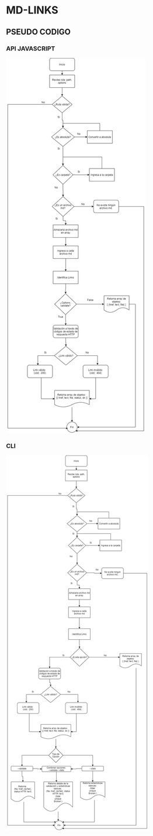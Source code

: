 # MD-LINKS

## PSEUDO CODIGO

### API JAVASCRIPT

![API JAVASCRIPT](https://github.com/ElinAlice/LIM012-fe-md-links/blob/master/src/img/dfApiJavascript.png?raw=true)

### CLI

![CLI](https://github.com/ElinAlice/LIM012-fe-md-links/blob/master/src/img/dfCLI.png?raw=true)
